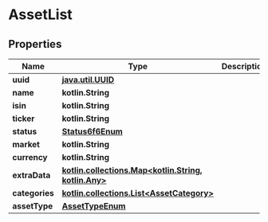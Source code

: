 
# AssetList

## Properties
Name | Type | Description | Notes
------------ | ------------- | ------------- | -------------
**uuid** | [**java.util.UUID**](java.util.UUID.md) |  |  [readonly]
**name** | **kotlin.String** |  |  [readonly]
**isin** | **kotlin.String** |  |  [readonly]
**ticker** | **kotlin.String** |  |  [readonly]
**status** | [**Status6f6Enum**](Status6f6Enum.md) |  |  [readonly]
**market** | **kotlin.String** |  |  [readonly]
**currency** | **kotlin.String** |  | 
**extraData** | [**kotlin.collections.Map&lt;kotlin.String, kotlin.Any&gt;**](kotlin.Any.md) |  |  [readonly]
**categories** | [**kotlin.collections.List&lt;AssetCategory&gt;**](AssetCategory.md) |  | 
**assetType** | [**AssetTypeEnum**](AssetTypeEnum.md) |  |  [readonly]



